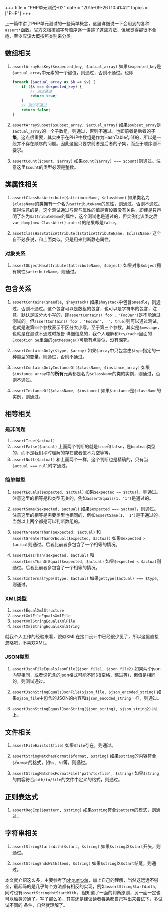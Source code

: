 +++
title  = "PHP单元测试-02"
date = "2015-09-26T10:41:42"
topics = ["PHP"]
+++

上一篇中讲了PHP单元测试的一些简单概念，这里详细说一下会用到的各种`assert*`函数。官方文档按照字母顺序逐一讲述了这些方法，但我觉得那很不合适，至少应该大概按照类别来分类。

## 数组相关

1. `assertArrayHasKey($expected_key, $actual_array)`
    如果`$expected_key`是`$actual_array`中元素的一个键值，则通过，否则不通过。也即

    ```php
    foreach ($actual_array as $k => $v) {
        if ($k === $expected_key) {
            // 测试通过
            return true;
        }
        // 测试不通过
        return false;
    }
    ```

2. `assertArraySubset($subset_array, $actual_array)`
    如果`$subset_array`是`$actual_array`的一个子数组，则通过，否则不通过。也即前者是后者的**子集**，这点很重要，其实由于在PHP中数组是作为HashTable存储的，所以是一般并不存在顺序的问题。因此这里只要求前者是后者的子集，而至于顺序则不要求。

3. `assertCount($count, $array)`
    如果`count($array) === $count)`则通过。注意这里`$count`的类型必须是整数。

## 类属性相关

1. `assertClassHasAttribute($attributeName, $className)`
    如果类名为`$className`的类拥有一个名为`$attributeName`的属性，则通过，否则不通过。值得注意的是，这个测试通过与否与属性的值是否设置没有关系，即使是只声明了名为`$attributeName`的属性，这个测试也是通过的，但实例化该类之后`var_dump(new ClassAttr()->attr)`的结果却是`false`。

2. `assetClassHasStaticAttribute($staticAttributeName, $className)` 
    这个自不必多说，和上面类似。只是用来判断静态属性。

### 对象关系

1. `assertObjectHasAttribute($attributeName, $object)`
    如果对象`$object`拥有属性`$attributeName`，则通过。

## 包含关系

1. `assertContains($needle, $haystack)`
    如果`$haystack`中包含`$needle`，则通过，否则不通过。这个包含可以是数组的包含，也可以是字符串的包含，注意，默认是区分大小写的，即`assertContains('foo', 'FooBar')`是不能通过测试的。但`assertContains('foo', 'FooBar', '', true)`则可以通过测试，也就是说第四个参数表示不区分大小写。至于第三个参数，其实是`$message`，也就是在测试不通过时报告
    详细信息的，我个人理解和`try/cache`里面的`Exception $e`里面的`getMessage()`可能有点类似，没有深究。

2. `assertContainsOnly($type, $array)`
    如果`$array`中只包含由`$type`指定的一种类型的变量，则通过，否则不通过。

3. `assertContainsOnlyInstanceOf($className, $instance_array)`
    如果`$instance_array`中的**所有**元素都是名为`$className`的类的实例，则通过，否则不通过。

4. `assertInstanceOf($className, $instance)`
    如果`$instance`是`$className`的实例，则通过。

## 相等相关

### 是非问题

1. `assertTrue($actual)`
2. `assertFalse($actual)`
    上面两个判断的就是`true`和`false`，是`boolean`类型的，而不是我们平时理解的存在或者值不为空等等。
3. `assertNull($actual)`
和上面两个一样，这个判断也是精确的，只有当`$actual === null`时才通过。

### 简单类型

1. `assertEquals($expected, $actual)`
    如果`$expectec == $actual`，则通过。注意这里的相等是和类型无关的，例如`assertEquals(1, '1')`是通过的。

2. `assertSame($expected, $actual)`
    如果`$expected === $actual`，则通过。注意这里的相等是需要类型也相同的，例如`assertSame(1, '1')`是不通过的。
当然以上两个都是可以判断数组的。

3. `assertGreaterThan($expected, $actual)` 和 `assertGreaterThanOrEqual($expected, $actual)`
    如果`$expected > $actual`则通过。后者比前者多包含了一个相等的情况。

4. `assertLessThan($expected, $actual)` 和 `assertLessThanOrEqual($expected, $actual)`
    如果`$expected < $actual`则通过。后者比前者多包含了一个相等的情况。

5. `assertInternalType($type, $actual)`
    如果`gettype($actual) === $type`，则通过。

### XML类型

1. `assertEqualXmlStructure`
2. `assertXmlFileEqualsXmlFile`
3. `assertXmlStringEqualsXmlFile`
3. `assertXmlStringEqualsXmlString`

就我个人工作的经验来看，貌似XML在接口设计中已经很少见了，所以这里直接忽略吧，不喜欢XML。

### JSON类型

1. `assertJsonFileEqualsJsonFile($json_file1, $json_file2)`
    如果两个json内容相同，或者说包含的json格式可能不同(指空格、缩进等)，但值是相同的，则测试通过。

2. `assertJsonStringEqualsJsonFile($json_file, $json_encoded_string)`
    如果`$json_file`中包含的JSON的内容和`$json_encoded_string`一样，则通过。

3. `assertJsonStringEquaslJsonString($json_string1, $json_string2)`
    同上。

## 文件相关

1. `assertFileExists($file)`
    如果`$file`存在，则通过。

2. `assertStringMatchesFormat($format, $string)`
    如果`$string`的内容符合`$format`的格式，如`%s`、`%i`等，则通过。

3. `assertStringMatchesFormatFile('path/to/file', $string)`
    如果`$string`的内容符合`path/to/file`的文件中定义的格式，则通过。

## 正则表达式

1. `assertRegExp($pattern, $string)`
    如果`$string`符合`$pattern`的模式，则通过。

## 字符串相关

1. `assertStringStartsWith($start, $string)`
    如果`$string`以`$start`开头，则通过。

2. `assertStringEndsWith($end, $string)`
    如果`$string`以`$start`结尾，则通过。

本文就介绍这么多，主要参考了[phpunit.de](https://phpunit.de/manual/current/en/appendixes.assertions.html)，加上自己的理解，当然这远远不够全，最起码的是几乎每个方法都有相反的实现，例如`assertStringStartWidth`，同时也有`assertStringNotStartWith`， 但知道了一面的判断原则，另一面一定也可以触类旁通了。写了那么多，其实还是建议读者每条都自己写出来尝试下，多试试不同的
条件，自然就理解了。

